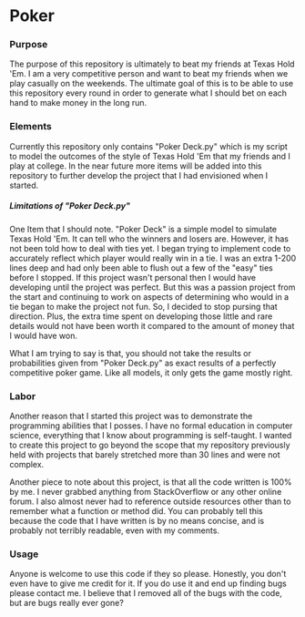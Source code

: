 # Poker

### Purpose
The purpose of this repository is ultimately to beat my friends at Texas Hold 'Em.
I am a very competitive person and want to beat my friends when we play casually on the weekends.
The ultimate goal of this is to be able to use this repository every round in order to generate what I should bet on each hand to make money in the long run.

### Elements

Currently this repository only contains "Poker Deck.py" which is my script to model the outcomes of the style of Texas Hold 'Em that my friends and I play at college.
In the near future more items will be added into this repository to further develop the project that I had envisioned when I started.

##### Limitations of "Poker Deck.py"
One Item that I should note. "Poker Deck" is a simple model to simulate Texas Hold 'Em. 
It can tell who the winners and losers are. 
However, it has not been told how to deal with ties yet. I began trying to implement code to accurately reflect which player would really win in a tie.
I was an extra 1-200 lines deep and had only been able to flush out a few of the "easy" ties before I stopped.
If this project wasn't personal then I would have developing until the project was perfect.
But this was a passion project from the start and continuing to work on aspects of determining who would in a tie began to make the project not fun.
So, I decided to stop pursing that direction.
Plus, the extra time spent on developing those little and rare details would not have been worth it compared to the amount of money that I would have won.

What I am trying to say is that, you should not take the results or probabilities given from "Poker Deck.py" as exact results of a perfectly competitive poker game.
Like all models, it only gets the game mostly right.

### Labor
Another reason that I started this project was to demonstrate the programming abilities that I posses.
I have no formal education in computer science, everything that I know about programming is self-taught.
I wanted to create this project to go beyond the scope that my repository previously held with projects that barely stretched more than 30 lines and were not complex.

Another piece to note about this project, is that all the code written is 100% by me. I never grabbed anything from StackOverflow or any other online forum.
I also almost never had to reference outside resources other than to remember what a function or method did.
You can probably tell this because the code that I have written is by no means concise, and is probably not terribly readable, even with my comments.

### Usage
Anyone is welcome to use this code if they so please.
Honestly, you don't even have to give me credit for it.
If you do use it and end up finding bugs please contact me.
I believe that I removed all of the bugs with the code, but are bugs really ever gone?